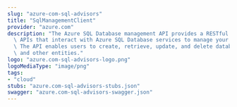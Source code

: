 ```yaml
---
slug: "azure-com-sql-advisors"
title: "SqlManagementClient"
provider: "azure.com"
description: "The Azure SQL Database management API provides a RESTful set of web\
  \ APIs that interact with Azure SQL Database services to manage your databases.\
  \ The API enables users to create, retrieve, update, and delete databases, servers,\
  \ and other entities."
logo: "azure.com-sql-advisors-logo.png"
logoMediaType: "image/png"
tags:
- "cloud"
stubs: "azure.com-sql-advisors-stubs.json"
swagger: "azure.com-sql-advisors-swagger.json"
---
```

